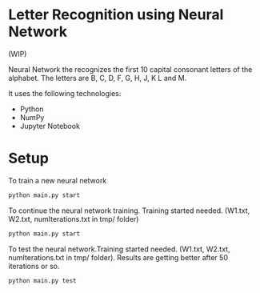 # Letter Recognition using Neural Network 

(WIP)

Neural Network the recognizes the first 10 capital consonant letters of the alphabet.
The letters are B, C, D, F, G, H, J, K L and M.

It uses the following technologies:

- Python
- NumPy
- Jupyter Notebook

# Setup
To train a new neural network
```sh
python main.py start
```
To continue the neural network training. Training started needed. (W1.txt, W2.txt, numIterations.txt in tmp/ folder)
```sh
python main.py start
```
To test the neural network.Training started needed. (W1.txt, W2.txt, numIterations.txt in tmp/ folder). Results are getting better after 50 iterations or so.
```sh
python main.py test
```
